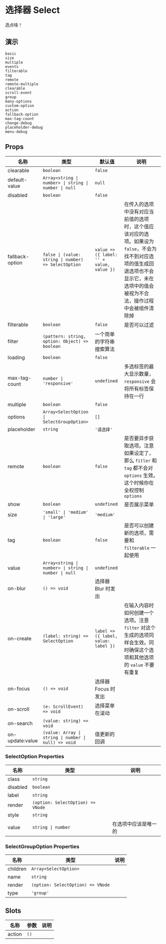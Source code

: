 # 选择器 Select

选点啥！

## 演示

```demo
basic
size
multiple
events
filterable
tag
remote
remote-multiple
clearable
scroll-event
group
many-options
custom-option
action
fallback-option
max-tag-count
change-debug
placeholder-debug
menu-debug
```

## Props

| 名称 | 类型 | 默认值 | 说明 |
| --- | --- | --- | --- |
| clearable | `boolean` | `false` |  |
| default-value | `Array<string \| number> \| string \| number \| null` | `null` |  |
| disabled | `boolean` | `false` |  |
| fallback-option | `false \| (value: string \| number) => SelectOption` | `value => ({ label: '' + value, value })` | 在传入的选项中没有对应当前值的选项时，这个值应该对应的选项。如果设为 `false`，不会为找不到对应选项的值生成回退选项也不会显示它，未在选项中的值会被视为不合法，操作过程中会被组件清除掉 |
| filterable | `boolean` | `false` | 是否可以过滤 |
| filter | `(pattern: string, option: Object) => boolean` | 一个简单的字符串搜索算法 |  |
| loading | `boolean` | `false` |  |
| max-tag-count | `number \| 'responsive'` | `undefined` | 多选标签的最大显示数量，`responsive` 会将所有标签保持在一行 |
| multiple | `boolean` | `false` |  |
| options | `Array<SelectOption \| SelectGroupOption>` | `[]` |  |
| placeholder | `string` | `'请选择'` |  |
| remote | `boolean` | `false` | 是否要异步获取选项。注意如果设定了，那么 `fitler` 和 `tag` 都不会对 `options` 生效。这个时候你在全权控制 `options` |
| show | `boolean` | `undefined` | 是否展示菜单 |
| size | `'small' \| 'medium' \| 'large'` | `'medium'` |  |
| tag | `boolean` | `false` | 是否可以创建新的选项，需要和 `filterable` 一起使用 |
| value | `Array<string \| number> \| string \| number \| null` | `undefined` |  |
| on-blur | `() => void` | 选择器 Blur 时发出 |
| on-create | `(label: string) => SelectOption` | `label => ({ label, value: label })` | 在输入内容时如何创建一个选项。注意 `filter` 对这个生成的选项同样会生效。同时确保这个选项和其他选项的 `value` 不要有重复 |
| on-focus | `() => void` | 选择器 Focus 时发出 |
| on-scroll | `(e: ScrollEvent) => void` | 选择菜单在滚动 |
| on-search | `(value: string) => void` |  |
| on-update:value | `(value: Array \| string \| number \| null) => void` | 值更新的回调 |

### SelectOption Properties

| 名称     | 类型                              | 说明                 |
| -------- | --------------------------------- | -------------------- |
| class    | `string`                          |                      |
| disabled | `boolean`                         |                      |
| label    | `string`                          |                      |
| render   | `(option: SelectOption) => VNode` |                      |
| style    | `string`                          |                      |
| value    | `string \| number`                | 在选项中应该是唯一的 |

### SelectGroupOption Properties

| 名称     | 类型                              | 说明 |
| -------- | --------------------------------- | ---- |
| children | `Array<SelectOption>`             |      |
| name     | `string`                          |      |
| render   | `(option: SelectOption) => VNode` |      |
| type     | `'group'`                         |      |

## Slots

| 名称   | 参数 | 说明 |
| ------ | ---- | ---- |
| action | `()` |      |
